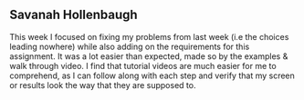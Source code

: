## Savanah Hollenbaugh

This week I focused on fixing my problems from last week (i.e the choices leading nowhere) while also adding on the requirements for this assignment. It was a lot easier than expected, made so by the examples & walk through video. I
find that tutorial videos are much easier for me to comprehend, as I can follow along with each step and verify that my screen or results look the way that they are supposed to. 
